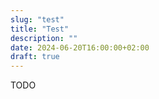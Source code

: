 ```yaml
---
slug: "test"
title: "Test"
description: ""
date: 2024-06-20T16:00:00+02:00
draft: true
---
```


TODO
